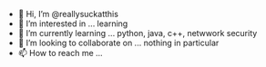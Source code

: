 - 👋 Hi, I’m @reallysuckatthis
- 👀 I’m interested in ... learning
- 🌱 I’m currently learning ... python, java, c++, netwwork security
- 💞️ I’m looking to collaborate on ... nothing in particular
- 📫 How to reach me ...

<!---
reallysuckatthis/reallysuckatthis is a ✨ special ✨ repository because its `README.md` (this file) appears on your GitHub profile.
You can click the Preview link to take a look at your changes.
--->
